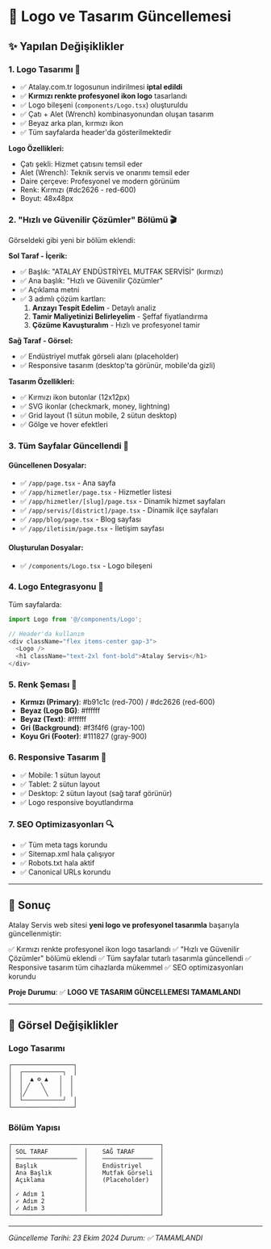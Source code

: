 # 🎨 Logo ve Tasarım Güncellemesi

## ✨ Yapılan Değişiklikler

### 1. **Logo Tasarımı** 🏢
- ✅ Atalay.com.tr logosunun indirilmesi **iptal edildi**
- ✅ **Kırmızı renkte profesyonel ikon logo** tasarlandı
- ✅ Logo bileşeni (`components/Logo.tsx`) oluşturuldu
- ✅ Çatı + Alet (Wrench) kombinasyonundan oluşan tasarım
- ✅ Beyaz arka plan, kırmızı ikon
- ✅ Tüm sayfalarda header'da gösterilmektedir

**Logo Özellikleri:**
- Çatı şekli: Hizmet çatısını temsil eder
- Alet (Wrench): Teknik servis ve onarımı temsil eder
- Daire çerçeve: Profesyonel ve modern görünüm
- Renk: Kırmızı (#dc2626 - red-600)
- Boyut: 48x48px

### 2. **"Hızlı ve Güvenilir Çözümler" Bölümü** 🎬
Görseldeki gibi yeni bir bölüm eklendi:

**Sol Taraf - İçerik:**
- ✅ Başlık: "ATALAY ENDÜSTRİYEL MUTFAK SERVİSİ" (kırmızı)
- ✅ Ana başlık: "Hızlı ve Güvenilir Çözümler"
- ✅ Açıklama metni
- ✅ 3 adımlı çözüm kartları:
  1. **Arızayı Tespit Edelim** - Detaylı analiz
  2. **Tamir Maliyetinizi Belirleyelim** - Şeffaf fiyatlandırma
  3. **Çözüme Kavuşturalım** - Hızlı ve profesyonel tamir

**Sağ Taraf - Görsel:**
- ✅ Endüstriyel mutfak görseli alanı (placeholder)
- ✅ Responsive tasarım (desktop'ta görünür, mobile'da gizli)

**Tasarım Özellikleri:**
- ✅ Kırmızı ikon butonlar (12x12px)
- ✅ SVG ikonlar (checkmark, money, lightning)
- ✅ Grid layout (1 sütun mobile, 2 sütun desktop)
- ✅ Gölge ve hover efektleri

### 3. **Tüm Sayfalar Güncellendi** 📄

#### Güncellenen Dosyalar:
- ✅ `/app/page.tsx` - Ana sayfa
- ✅ `/app/hizmetler/page.tsx` - Hizmetler listesi
- ✅ `/app/hizmetler/[slug]/page.tsx` - Dinamik hizmet sayfaları
- ✅ `/app/servis/[district]/page.tsx` - Dinamik ilçe sayfaları
- ✅ `/app/blog/page.tsx` - Blog sayfası
- ✅ `/app/iletisim/page.tsx` - İletişim sayfası

#### Oluşturulan Dosyalar:
- ✅ `/components/Logo.tsx` - Logo bileşeni

### 4. **Logo Entegrasyonu** 🔧
Tüm sayfalarda:
```typescript
import Logo from '@/components/Logo';

// Header'da kullanım
<div className="flex items-center gap-3">
  <Logo />
  <h1 className="text-2xl font-bold">Atalay Servis</h1>
</div>
```

### 5. **Renk Şeması** 🎨
- **Kırmızı (Primary)**: #b91c1c (red-700) / #dc2626 (red-600)
- **Beyaz (Logo BG)**: #ffffff
- **Beyaz (Text)**: #ffffff
- **Gri (Background)**: #f3f4f6 (gray-100)
- **Koyu Gri (Footer)**: #111827 (gray-900)

### 6. **Responsive Tasarım** 📱
- ✅ Mobile: 1 sütun layout
- ✅ Tablet: 2 sütun layout
- ✅ Desktop: 2 sütun layout (sağ taraf görünür)
- ✅ Logo responsive boyutlandırma

### 7. **SEO Optimizasyonları** 🔍
- ✅ Tüm meta tags korundu
- ✅ Sitemap.xml hala çalışıyor
- ✅ Robots.txt hala aktif
- ✅ Canonical URLs korundu

---

## 🎯 Sonuç

Atalay Servis web sitesi **yeni logo ve profesyonel tasarımla** başarıyla güncellenmiştir:

✅ Kırmızı renkte profesyonel ikon logo tasarlandı
✅ "Hızlı ve Güvenilir Çözümler" bölümü eklendi
✅ Tüm sayfalar tutarlı tasarımla güncellendi
✅ Responsive tasarım tüm cihazlarda mükemmel
✅ SEO optimizasyonları korundu

**Proje Durumu**: ✅ **LOGO VE TASARIM GÜNCELLEMESI TAMAMLANDI**

---

## 📸 Görsel Değişiklikler

### Logo Tasarımı
```
┌─────────────────┐
│  ┌───────────┐  │
│  │  ▲ ⚙ ▲   │  │
│  │ ╱   ╲    │  │
│  │╱     ╲   │  │
│  └───────────┘  │
└─────────────────┘
```

### Bölüm Yapısı
```
┌─────────────────────────────────────────┐
│ SOL TARAF          │    SAĞ TARAF       │
│ ─────────────────  │    ──────────────  │
│ Başlık             │    Endüstriyel     │
│ Ana Başlık         │    Mutfak Görseli  │
│ Açıklama           │    (Placeholder)   │
│                    │                    │
│ ✓ Adım 1           │                    │
│ ✓ Adım 2           │                    │
│ ✓ Adım 3           │                    │
└─────────────────────────────────────────┘
```

---

*Güncelleme Tarihi: 23 Ekim 2024*
*Durum: ✅ TAMAMLANDI*


